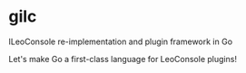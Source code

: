 
# gilc

ILeoConsole re-implementation and plugin framework in Go

Let's make Go a first-class language for LeoConsole plugins!

